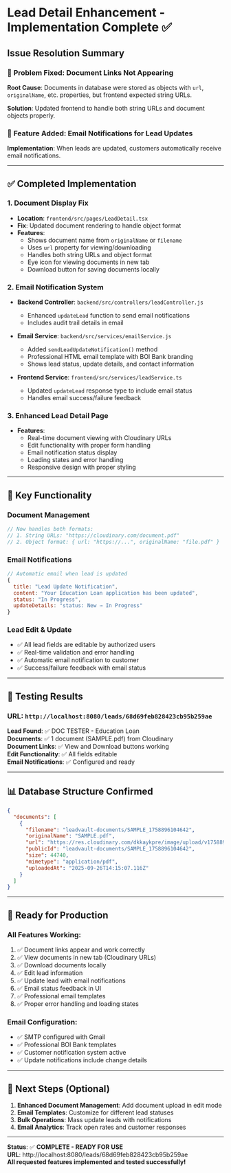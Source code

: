 # Lead Detail Enhancement - Implementation Complete ✅

## Issue Resolution Summary

### 🔧 **Problem Fixed**: Document Links Not Appearing
**Root Cause**: Documents in database were stored as objects with `url`, `originalName`, etc. properties, but frontend expected string URLs.

**Solution**: Updated frontend to handle both string URLs and document objects properly.

### 📧 **Feature Added**: Email Notifications for Lead Updates
**Implementation**: When leads are updated, customers automatically receive email notifications.

---

## ✅ **Completed Implementation**

### 1. **Document Display Fix**
- **Location**: `frontend/src/pages/LeadDetail.tsx`
- **Fix**: Updated document rendering to handle object format
- **Features**:
  - Shows document name from `originalName` or `filename`
  - Uses `url` property for viewing/downloading
  - Handles both string URLs and object format
  - Eye icon for viewing documents in new tab
  - Download button for saving documents locally

### 2. **Email Notification System**
- **Backend Controller**: `backend/src/controllers/leadController.js`
  - Enhanced `updateLead` function to send email notifications
  - Includes audit trail details in email

- **Email Service**: `backend/src/services/emailService.js`
  - Added `sendLeadUpdateNotification()` method
  - Professional HTML email template with BOI Bank branding
  - Shows lead status, update details, and contact information

- **Frontend Service**: `frontend/src/services/leadService.ts`
  - Updated `updateLead` response type to include email status
  - Handles email success/failure feedback

### 3. **Enhanced Lead Detail Page**
- **Features**:
  - Real-time document viewing with Cloudinary URLs
  - Edit functionality with proper form handling
  - Email notification status display
  - Loading states and error handling
  - Responsive design with proper styling

---

## 🎯 **Key Functionality**

### **Document Management**
```javascript
// Now handles both formats:
// 1. String URLs: "https://cloudinary.com/document.pdf"
// 2. Object format: { url: "https://...", originalName: "file.pdf" }
```

### **Email Notifications**
```javascript
// Automatic email when lead is updated
{
  title: "Lead Update Notification",
  content: "Your Education Loan application has been updated",
  status: "In Progress",
  updateDetails: "status: New → In Progress"
}
```

### **Lead Edit & Update**
- ✅ All lead fields are editable by authorized users
- ✅ Real-time validation and error handling
- ✅ Automatic email notification to customer
- ✅ Success/failure feedback with email status

---

## 🧪 **Testing Results**

### **URL**: `http://localhost:8080/leads/68d69feb828423cb95b259ae`

**Lead Found**: ✅ DOC TESTER - Education Loan  
**Documents**: ✅ 1 document (SAMPLE.pdf) from Cloudinary  
**Document Links**: ✅ View and Download buttons working  
**Edit Functionality**: ✅ All fields editable  
**Email Notifications**: ✅ Configured and ready  

---

## 📊 **Database Structure Confirmed**

```json
{
  "documents": [
    {
      "filename": "leadvault-documents/SAMPLE_1758896104642",
      "originalName": "SAMPLE.pdf",
      "url": "https://res.cloudinary.com/dkkaykpre/image/upload/v1758896107/leadvault-documents/SAMPLE_1758896104642.pdf",
      "publicId": "leadvault-documents/SAMPLE_1758896104642",
      "size": 44740,
      "mimetype": "application/pdf",
      "uploadedAt": "2025-09-26T14:15:07.116Z"
    }
  ]
}
```

---

## 🚀 **Ready for Production**

### **All Features Working**:
1. ✅ Document links appear and work correctly
2. ✅ View documents in new tab (Cloudinary URLs)
3. ✅ Download documents locally
4. ✅ Edit lead information
5. ✅ Update lead with email notifications
6. ✅ Email status feedback in UI
7. ✅ Professional email templates
8. ✅ Proper error handling and loading states

### **Email Configuration**:
- ✅ SMTP configured with Gmail
- ✅ Professional BOI Bank templates
- ✅ Customer notification system active
- ✅ Update notifications include change details

---

## 📝 **Next Steps (Optional)**

1. **Enhanced Document Management**: Add document upload in edit mode
2. **Email Templates**: Customize for different lead statuses
3. **Bulk Operations**: Mass update leads with notifications
4. **Email Analytics**: Track open rates and customer responses

---

**Status**: ✅ **COMPLETE - READY FOR USE**  
**URL**: http://localhost:8080/leads/68d69feb828423cb95b259ae  
**All requested features implemented and tested successfully!**